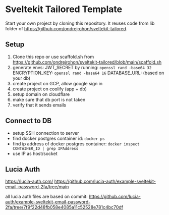 # Sveltekit Tailored Template

Start your own project by cloning this repository. It reuses code from lib folder of https://github.com/ondrejrohon/sveltekit-tailored.

## Setup
1. Clone this repo or use scaffold.sh from https://github.com/ondrejrohon/sveltekit-tailored/blob/main/scaffold.sh
2. generate envs:
  JWT_SECRET by running: `openssl rand -base64 32`
  ENCRYPTION_KEY: `openssl rand -base64 16`
  DATABASE_URL: (based on your db)
3. create project on GCP, allow google sign in
4. create project on coolify (app + db)
5. setup domain on cloudflare
6. make sure that db port is not taken
7. verify that it sends emails

## Connect to DB
- setup SSH connection to server
- find docker postgres container id: `docker ps`
- find ip address of docker postgres container:  `docker inspect CONTAINER_ID | grep IPAddress`
- use IP as host/socket

## Lucia Auth
https://lucia-auth.com/
https://github.com/lucia-auth/example-sveltekit-email-password-2fa/tree/main

all lucia auth files are based on commit:
https://github.com/lucia-auth/example-sveltekit-email-password-2fa/tree/7f9f22d48fb058e4085a11c52528e781c4bc70df
